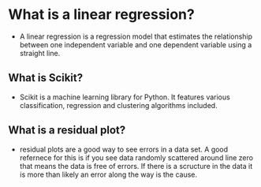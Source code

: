 # What is a linear regression?

- A linear regression is a regression model that estimates the relationship between one independent variable and one dependent variable using a straight line.

## What is Scikit?

- Scikit is a machine learning library for Python. It features various classification, regression and clustering algorithms included.

## What is a residual plot?

- residual plots are a good way to see errors in a data set. A good refernece for this is if you see data randomly scattered around line zero that means the data is free of errors. If there is a scructure in the data it is more than likely an error along the way is the cause.
